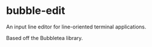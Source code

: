 # bubble-edit

An input line editor for line-oriented terminal applications.

Based off the Bubbletea library.
